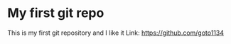 # My first git repo
This is my first git repository and I like it
Link: https://github.com/goto1134
